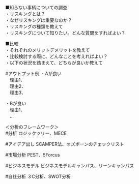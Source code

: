■知らない事柄についての調査  
・リスキングとは？  
・なぜリスキングは重要なのか？  
・リスキングの種類を教えて  
・リスキングについて知りたい。どんな質問をすればよい？  
  
■比較  
・それぞれのメリットデメリットを教えて  
・比較検討する際に、どんなことを考えればよい？  
・以下の状況を踏まえて、どちらが良いか教えて  
  
#アウトプット例
・Aが良い  
　理由1．  
　理由2．  
　理由3．  
  
・Bが良い  
　理由1．  
　…  
  
＜分析のフレームワーク＞  
#分析
ロジックツリー、MECE

#アイデア出し
SCAMPER法、オズボーンのチェックリスト

#市場分析
PEST、5Forcus

#ビジネスモデル
ビジネスモデルキャンパス、リーンキャンパス

#自社分析
３C分析、SWOT分析

